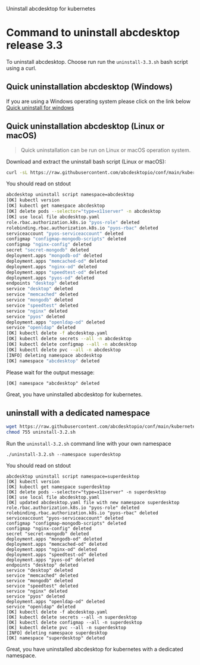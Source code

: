 Uninstall abcdesktop for kubernetes

# Command to uninstall abcdesktop release 3.3

To uninstall abcdesktop. Choose run run the `uninstall-3.3.sh` bash script using a curl.

## Quick uninstallation abcdesktop (Windows)

If you are using a Windows operating system please click on the link below  
[Quick uninstall for windows](./uninstall_kubernetes_windows.md)

## Quick uninstallation abcdesktop (Linux or macOS)

> Quick uninstallation can be run on Linux or macOS operation system. 


Download and extract the uninstall bash script (Linux or macOS):

```bash
curl -sL https://raw.githubusercontent.com/abcdesktopio/conf/main/kubernetes/uninstall-3.3.sh | bash
```

You should read on stdout 

```bash
abcdesktop uninstall script namespace=abcdesktop
[OK] kubectl version
[OK] kubectl get namespace abcdesktop
[OK] delete pods --selector="type=x11server" -n abcdesktop
[OK] use local file abcdesktop.yaml
role.rbac.authorization.k8s.io "pyos-role" deleted
rolebinding.rbac.authorization.k8s.io "pyos-rbac" deleted
serviceaccount "pyos-serviceaccount" deleted
configmap "configmap-mongodb-scripts" deleted
configmap "nginx-config" deleted
secret "secret-mongodb" deleted
deployment.apps "mongodb-od" deleted
deployment.apps "memcached-od" deleted
deployment.apps "nginx-od" deleted
deployment.apps "speedtest-od" deleted
deployment.apps "pyos-od" deleted
endpoints "desktop" deleted
service "desktop" deleted
service "memcached" deleted
service "mongodb" deleted
service "speedtest" deleted
service "nginx" deleted
service "pyos" deleted
deployment.apps "openldap-od" deleted
service "openldap" deleted
[OK] kubectl delete -f abcdesktop.yaml
[OK] kubectl delete secrets --all -n abcdesktop
[OK] kubectl delete configmap --all -n abcdesktop
[OK] kubectl delete pvc --all -n abcdesktop
[INFO] deleting namespace abcdesktop
[OK] namespace "abcdesktop" deleted
```

Please wait for the output message: 

```
[OK] namespace "abcdesktop" deleted
```

Great, you have uninstalled abcdesktop for kubernetes.


## uninstall with a dedicated namespace


```bash
wget https://raw.githubusercontent.com/abcdesktopio/conf/main/kubernetes/uninstall-3.2.sh
chmod 755 uninstall-3.2.sh
```

Run the `uninstall-3.2.sh` command line with your own namespace

```
./uninstall-3.2.sh --namespace superdesktop
```

You should read on stdout

```
abcdesktop uninstall script namespace=superdesktop
[OK] kubectl version
[OK] kubectl get namespace superdesktop
[OK] delete pods --selector="type=x11server" -n superdesktop
[OK] use local file abcdesktop.yaml
[OK] updated abcdesktop.yaml file with new namespace superdesktop
role.rbac.authorization.k8s.io "pyos-role" deleted
rolebinding.rbac.authorization.k8s.io "pyos-rbac" deleted
serviceaccount "pyos-serviceaccount" deleted
configmap "configmap-mongodb-scripts" deleted
configmap "nginx-config" deleted
secret "secret-mongodb" deleted
deployment.apps "mongodb-od" deleted
deployment.apps "memcached-od" deleted
deployment.apps "nginx-od" deleted
deployment.apps "speedtest-od" deleted
deployment.apps "pyos-od" deleted
endpoints "desktop" deleted
service "desktop" deleted
service "memcached" deleted
service "mongodb" deleted
service "speedtest" deleted
service "nginx" deleted
service "pyos" deleted
deployment.apps "openldap-od" deleted
service "openldap" deleted
[OK] kubectl delete -f abcdesktop.yaml
[OK] kubectl delete secrets --all -n superdesktop
[OK] kubectl delete configmap --all -n superdesktop
[OK] kubectl delete pvc --all -n superdesktop
[INFO] deleting namespace superdesktop
[OK] namespace "superdesktop" deleted
```

Great, you have uninstalled abcdesktop for kubernetes with a dedicated namespace.


